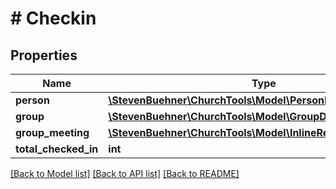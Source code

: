 # # Checkin

## Properties

Name | Type | Description | Notes
------------ | ------------- | ------------- | -------------
**person** | [**\StevenBuehner\ChurchTools\Model\PersonDomainObject**](PersonDomainObject.md) |  | [optional]
**group** | [**\StevenBuehner\ChurchTools\Model\GroupDomainObject1**](GroupDomainObject1.md) |  | [optional]
**group_meeting** | [**\StevenBuehner\ChurchTools\Model\InlineResponse20021Data**](InlineResponse20021Data.md) |  | [optional]
**total_checked_in** | **int** |  | [optional]

[[Back to Model list]](../../README.md#models) [[Back to API list]](../../README.md#endpoints) [[Back to README]](../../README.md)
